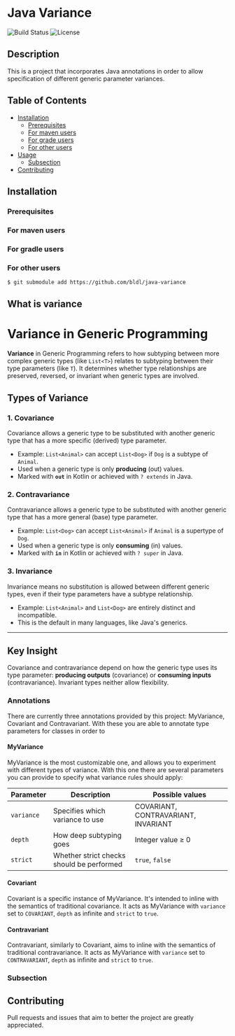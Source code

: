 # Java Variance

![Build Status](https://img.shields.io/github/workflow/status/bldl/java-variance/CI) ![License](https://img.shields.io/github/license/bldl/java-variance)

## Description

This is a project that incorporates Java annotations in order to allow specification of different generic parameter variances.

## Table of Contents

- [Installation](#installation)
  - [Prerequisites](#prerequisites)
  - [For maven users](#for-maven-users)
  - [For grade users](#for-gradle-users)
  - [For other users](#for-other-users)
- [Usage](#usage)
  - [Subsection](#subsection)
- [Contributing](#contributing)

## Installation

### Prerequisites

### For maven users

<!-- TODO: Add when project is published to maven central -->

### For gradle users

<!-- TODO: Add when project is published to maven central -->

### For other users

```bash
$ git submodule add https://github.com/bldl/java-variance
```

## What is variance

# Variance in Generic Programming

**Variance** in Generic Programming refers to how subtyping between more complex generic types (like `List<T>`) relates to subtyping between their type parameters (like `T`). It determines whether type relationships are preserved, reversed, or invariant when generic types are involved.

## Types of Variance

### 1. **Covariance**

Covariance allows a generic type to be substituted with another generic type that has a more specific (derived) type parameter.

- Example: `List<Animal>` can accept `List<Dog>` if `Dog` is a subtype of `Animal`.
- Used when a generic type is only **producing** (out) values.
- Marked with **`out`** in Kotlin or achieved with `? extends` in Java.

### 2. **Contravariance**

Contravariance allows a generic type to be substituted with another generic type that has a more general (base) type parameter.

- Example: `List<Dog>` can accept `List<Animal>` if `Animal` is a supertype of `Dog`.
- Used when a generic type is only **consuming** (in) values.
- Marked with **`in`** in Kotlin or achieved with `? super` in Java.

### 3. **Invariance**

Invariance means no substitution is allowed between different generic types, even if their type parameters have a subtype relationship.

- Example: `List<Animal>` and `List<Dog>` are entirely distinct and incompatible.
- This is the default in many languages, like Java's generics.

---

## Key Insight

Covariance and contravariance depend on how the generic type uses its type parameter: **producing outputs** (covariance) or **consuming inputs** (contravariance). Invariant types neither allow flexibility.

### Annotations

There are currently three annotations provided by this project: MyVariance, Covariant and Contravariant. With these you are able to annotate type parameters for classes in order to

#### MyVariance

MyVariance is the most customizable one, and allows you to experiment with different types of variance. With this one there are several parameters you can provide to specify what variance rules should apply:

| Parameter  | Description                               | Possible values                     |
| ---------- | ----------------------------------------- | ----------------------------------- |
| `variance` | Specifies which variance to use           | COVARIANT, CONTRAVARIANT, INVARIANT |
| `depth`    | How deep subtyping goes                   | Integer value ≥ 0                   |
| `strict`   | Whether strict checks should be performed | `true`, `false`                     |

#### Covariant

Covariant is a specific instance of MyVariance. It's intended to inline with the semantics of traditional covariance. It acts as MyVariance with `variance` set to `COVARIANT`, `depth` as infinite and `strict` to `true`.

#### Contravariant

Contravariant, similarly to Covariant, aims to inline with the semantics of traditional contravariance. It acts as MyVariance with `variance` set to `CONTRAVARIANT`, `depth` as infinite and `strict` to `true`.

### Subsection

## Contributing

Pull requests and issues that aim to better the project are greatly appreciated.
